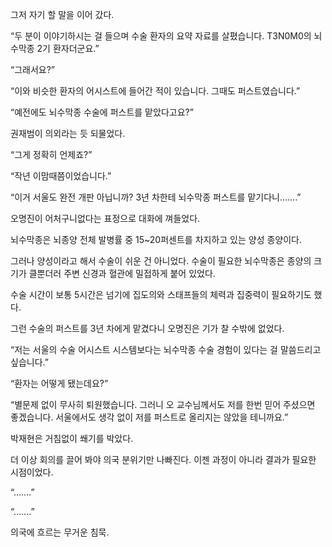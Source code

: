 그저 자기 할 말을 이어 갔다.

“두 분이 이야기하시는 걸 들으며 수술 환자의 요약 자료를 살폈습니다. T3N0M0의 뇌수막종 2기 환자더군요.”

“그래서요?”

“이와 비슷한 환자의 어시스트에 들어간 적이 있습니다. 그때도 퍼스트였습니다.”

“예전에도 뇌수막종 수술에 퍼스트를 맡았다고요?”

권재범이 의외라는 듯 되물었다.

“그게 정확히 언제죠?”

“작년 이맘때쯤이었습니다.”

“이거 서울도 완전 개판 아닙니까? 3년 차한테 뇌수막종 퍼스트를 맡기다니…….”

오명진이 어처구니없다는 표정으로 대화에 껴들었다.

뇌수막종은 뇌종양 전체 발병률 중 15~20퍼센트를 차지하고 있는 양성 종양이다.

그러나 양성이라고 해서 수술이 쉬운 건 아니었다. 수술이 필요한 뇌수막종은 종양의 크기가 클뿐더러 주변 신경과 혈관에 밀접하게 붙어 있었다.

수술 시간이 보통 5시간은 넘기에 집도의와 스태프들의 체력과 집중력이 필요하기도 했다.

그런 수술의 퍼스트를 3년 차에게 맡겼다니 오명진은 기가 찰 수밖에 없었다.

“저는 서울의 수술 어시스트 시스템보다는 뇌수막종 수술 경험이 있다는 걸 말씀드리고 싶습니다.”

“환자는 어떻게 됐는데요?”

“별문제 없이 무사히 퇴원했습니다. 그러니 오 교수님께서도 저를 한번 믿어 주셨으면 좋겠습니다. 서울에서도 생각 없이 저를 퍼스트로 올리지는 않았을 테니까요.”

박재현은 거침없이 쐐기를 박았다.

더 이상 회의를 끌어 봐야 의국 분위기만 나빠진다. 이젠 과정이 아니라 결과가 필요한 시점이었다.

“…….”

“…….”

의국에 흐르는 무거운 침묵.